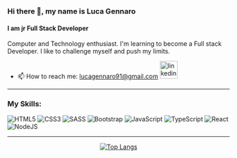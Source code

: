 ### Hi there 👋, my name is Luca Gennaro
#### I am jr Full Stack Developer
Computer and Technology enthusiast. I'm learning to become a Full stack Developer. I like to challenge myself and push my limits.
- 📫 How to reach me: lucagennaro91@gmail.com 
[<img src='https://cdn.jsdelivr.net/npm/simple-icons@3.0.1/icons/linkedin.svg' alt='linkedin' height='40'>](https://www.linkedin.com/in/luca-gennaro/)  
<hr>


### My Skills:
![HTML5](https://img.shields.io/badge/html5-%23E34F26.svg?style=for-the-badge&logo=html5&logoColor=white) ![CSS3](https://img.shields.io/badge/css3-%231572B6.svg?style=for-the-badge&logo=css3&logoColor=white) ![SASS](https://img.shields.io/badge/SASS-hotpink.svg?style=for-the-badge&logo=SASS&logoColor=white)  ![Bootstrap](https://img.shields.io/badge/bootstrap-%23563D7C.svg?style=for-the-badge&logo=bootstrap&logoColor=white)  ![JavaScript](https://img.shields.io/badge/javascript-%23323330.svg?style=for-the-badge&logo=javascript&logoColor=%23F7DF1E) ![TypeScript](https://img.shields.io/badge/typescript-%23007ACC.svg?style=for-the-badge&logo=typescript&logoColor=white)  ![React](https://img.shields.io/badge/react-%2320232a.svg?style=for-the-badge&logo=react&logoColor=%2361DAFB)
 ![NodeJS](https://img.shields.io/badge/node.js-6DA55F?style=for-the-badge&logo=node.js&logoColor=white)

<hr>
<div align="center">
  
  [![Top Langs](https://github-readme-stats.vercel.app/api/top-langs/?username=hershellayton95&layout=compact&theme=nord&count_private=true)](https://github.com/anuraghazra/github-readme-stats)
  
</div>
